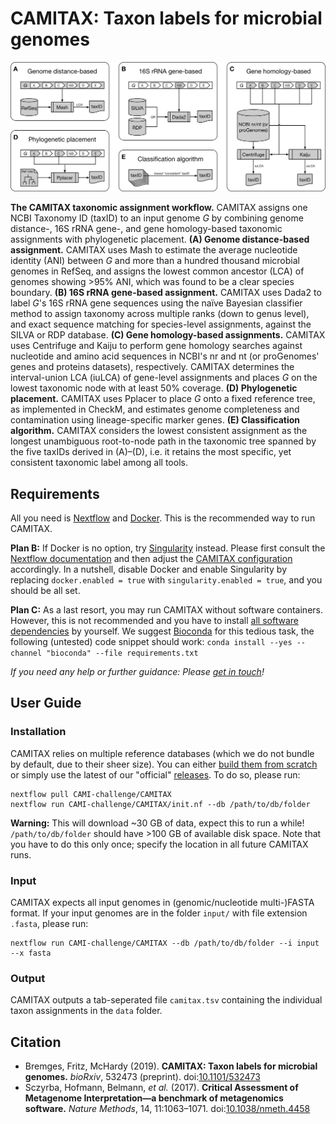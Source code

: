 # CAMITAX: Taxon labels for microbial genomes

![The CAMITAX taxonomic assignment workflow](workflow.png "The CAMITAX taxonomic assignment workflow")

**The CAMITAX taxonomic assignment workflow.**
CAMITAX assigns one NCBI Taxonomy ID (taxID) to an input genome *G* by combining genome distance-, 16S rRNA gene-, and gene homology-based taxonomic assignments with phylogenetic placement.
**(A) Genome distance-based assignment.**
CAMITAX uses Mash to estimate the average nucleotide identity (ANI) between *G* and more than a hundred thousand microbial genomes in RefSeq, and assigns the lowest common ancestor (LCA) of genomes showing >95% ANI, which was found to be a clear species boundary.
**(B) 16S rRNA gene-based assignment.**
CAMITAX uses Dada2 to label *G*'s 16S rRNA gene sequences using the naïve Bayesian classifier method to assign taxonomy across multiple ranks (down to genus level), and exact sequence matching for species-level assignments, against the SILVA or RDP database.
**(C) Gene homology-based assignments.**
CAMITAX uses Centrifuge and Kaiju to perform gene homology searches against nucleotide and amino acid sequences in NCBI's nr and nt (or proGenomes' genes and proteins datasets), respectively. CAMITAX determines the interval-union LCA (iuLCA) of gene-level assignments and places *G* on the lowest taxonomic node with at least 50% coverage.
**(D) Phylogenetic placement.**
CAMITAX uses Pplacer to place *G* onto a fixed reference tree, as implemented in CheckM, and estimates genome completeness and contamination using lineage-specific marker genes.
**(E) Classification algorithm.**
CAMITAX considers the lowest consistent assignment as the longest unambiguous root-to-node path in the taxonomic tree spanned by the five taxIDs derived in (A)–(D), i.e. it retains the most specific, yet consistent taxonomic label among all tools.

## Requirements

All you need is [Nextflow](https://www.nextflow.io/) and [Docker](https://www.docker.com/). This is the recommended way to run CAMITAX.

**Plan B:** If Docker is no option, try [Singularity](https://singularity.lbl.gov/) instead. Please first consult the [Nextflow documentation](https://www.nextflow.io/docs/latest/singularity.html) and then adjust the [CAMITAX configuration](nextflow.config) accordingly. In a nutshell, disable Docker and enable Singularity by replacing `docker.enabled = true` with `singularity.enabled = true`, and you should be all set.

**Plan C:** As a last resort, you may run CAMITAX without software containers. However, this is not recommended and you have to install [all software dependencies](requirements.txt) by yourself. We suggest [Bioconda](https://bioconda.github.io/) for this tedious task, the following (untested) code snippet should work: ``conda install --yes --channel "bioconda" --file requirements.txt``

*If you need any help or further guidance: Please [get in touch](https://github.com/CAMI-challenge/CAMITAX/issues)!*

## User Guide

### Installation

CAMITAX relies on multiple reference databases (which we do not bundle by default, due to their sheer size). You can either [build them from scratch](https://github.com/CAMI-challenge/CAMITAX/blob/master/db/README.md) or simply use the latest of our "official" [releases](https://doi.org/10.5281/zenodo.1250043). To do so, please run:
```
nextflow pull CAMI-challenge/CAMITAX
nextflow run CAMI-challenge/CAMITAX/init.nf --db /path/to/db/folder
```
**Warning:** This will download ~30 GB of data, expect this to run a while! `/path/to/db/folder` should have >100 GB of available disk space. Note that you have to do this only once; specify the location in all future CAMITAX runs.

### Input

CAMITAX expects all input genomes in (genomic/nucleotide multi-)FASTA format.
If your input genomes are in the folder `input/` with file extension `.fasta`, please run:
```
nextflow run CAMI-challenge/CAMITAX --db /path/to/db/folder --i input --x fasta
```

### Output

CAMITAX outputs a tab-seperated file `camitax.tsv` containing the individual taxon assignments in the `data` folder.

## Citation

* Bremges, Fritz, McHardy (2019). **CAMITAX: Taxon labels for microbial genomes.** *bioRxiv*, 532473 (preprint). doi:[10.1101/532473](https://doi.org/10.1101/532473)
* Sczyrba, Hofmann, Belmann, *et al.* (2017). **Critical Assessment of Metagenome Interpretation—a benchmark of metagenomics software.** *Nature Methods*, 14, 11:1063–1071. doi:[10.1038/nmeth.4458](https://doi.org/10.1038/nmeth.4458)
